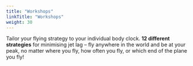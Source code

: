 ```yaml
---
title: "Workshops"
linkTitle: "Workshops"
weight: 30
---
```


Tailor your flying strategy to your individual body clock. **12 different strategies** for minimising jet lag – fly anywhere in the world and be at your peak, no matter where you fly, how often you fly, or which end of the plane you fly!

